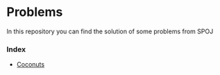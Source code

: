# Problems
In this repository you can find the solution of some problems from SPOJ

### Index
- [Coconuts](coconuts.cpp)
